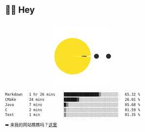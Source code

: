 
# 👋🏻 Hey
<div align="center">
	<br>
	<img src="https://raw.githubusercontent.com/Aniket965/Aniket965/master/pacman.svg?sanitize=true" width="200" height="200">
	<br>
</div>

<!--START_SECTION:waka-->

```txt
Markdown   1 hr 26 mins    ████████████████▒░░░░░░░░   65.32 %
CMake      34 mins         ██████▓░░░░░░░░░░░░░░░░░░   26.01 %
Java       7 mins          █▒░░░░░░░░░░░░░░░░░░░░░░░   05.68 %
C          2 mins          ▒░░░░░░░░░░░░░░░░░░░░░░░░   01.59 %
Text       1 min           ▒░░░░░░░░░░░░░░░░░░░░░░░░   01.35 %
```

<!--END_SECTION:waka-->

 ➡️  来我的网站瞧瞧吗？[这里](https://www.shaolongfei.com)
